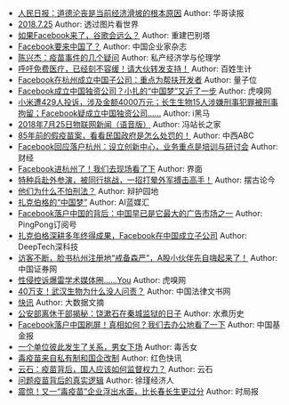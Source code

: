 - [人民日报：道德沦丧是当前经济滑坡的根本原因](http://wechatscope.jmsc.hku.hk:8000/html?fn=gh_7a402e27f818_2018-07-25_2649690702_mLcbkNY0di.y.tar.gz)
Author: 华哥读报
- [2018.7.25](http://wechatscope.jmsc.hku.hk:8000/html?fn=gh_cd7075f41e01_2018-07-25_2449961781_cLm37EgVrM.y.tar.gz)
Author: 透过图片看世界
- [如果Facebook来了，谷歌会远么？](http://wechatscope.jmsc.hku.hk:8000/html?fn=gh_1a48b0b9d1b0_2018-07-25_2649328873_ZGjrDCQa1I.y.tar.gz)
Author: 重建巴别塔
- [Facebook要来中国了？](http://wechatscope.jmsc.hku.hk:8000/html?fn=wxid_3544675449412_2018-07-25_2650425218_E7x95NOvwt.y.tar.gz)
Author: 中国企业家杂志
- [陈兴杰：疫苗事件的几个疑问](http://wechatscope.jmsc.hku.hk:8000/html?fn=gh_55caca37a5ce_2018-07-25_2650385603_bGHqFrxiY6.y.tar.gz)
Author: 私产经济学与伦理学
- [呼吁免费医疗，已经刻不容缓！请大伙转发支持！](http://wechatscope.jmsc.hku.hk:8000/html?fn=gh_ec9122b5999a_2018-07-25_2247485919_z679t8yThG.y.tar.gz)
Author: 百姓生计
- [Facebook在杭州成立中国子公司：重点为帮扶开发者](http://wechatscope.jmsc.hku.hk:8000/html?fn=gh_114e76fd6e5d_2018-07-25_2247501716_ePJk0dTlY7.y.tar.gz)
Author: 量子位
- [Facebook成立中国独资公司？小扎的“中国梦”又近了一步](http://wechatscope.jmsc.hku.hk:8000/html?fn=wxid_7620846208112_2018-07-25_2655548434_7Gti5b8En3.y.tar.gz)
Author: 虎嗅网
- [小米遭429人投诉，涉及金额4000万元；长生生物15人涉嫌刑事犯罪被刑事拘留；Facebook疑成立中国独资公司……](http://wechatscope.jmsc.hku.hk:8000/html?fn=wxid_2965349653612_2018-07-25_2651961087_T92QOC65zp.y.tar.gz)
Author: i黑马
- [2018年7月25日物联网新闻（语音版）](http://wechatscope.jmsc.hku.hk:8000/html?fn=gh_ba6105d7c051_2018-07-25_2652568897_joZM30GOY5.y.tar.gz)
Author: 冯站长之家
- [85年前的假疫苗案，看看民国政府是怎么处罚的！](http://wechatscope.jmsc.hku.hk:8000/html?fn=gh_fc276be154e5_2018-07-25_2247493317_ZrGLm9zja5.y.tar.gz)
Author: 中西ABC
- [Facebook回应落户杭州：设立创新中心，业务重点是培训与研讨会](http://wechatscope.jmsc.hku.hk:8000/html?fn=gh_cdc8f0652ff7_2018-07-25_2650389463_CQgVu3Fbar.y.tar.gz)
Author: 财经
- [Facebook进杭州了！我们去现场看了下](http://wechatscope.jmsc.hku.hk:8000/html?fn=gh_93119cc8064a_2018-07-25_2650441423_1lgq5RbErL.y.tar.gz)
Author: 界面
- [特种兵赴外参演，被同行挑战，一招打晕外军搏击高手！](http://wechatscope.jmsc.hku.hk:8000/html?fn=gh_957c1d902646_2018-07-25_2651872032_yLnkxfroIN.y.tar.gz)
Author: 摆古论今
- [他们为什么不怕刑法？](http://wechatscope.jmsc.hku.hk:8000/html?fn=gh_3d7d7b24f21b_2018-07-25_2651309523_JmYBSAIMR3.y.tar.gz)
Author: 辩护园地
- [扎克伯格的“中国梦”](http://wechatscope.jmsc.hku.hk:8000/html?fn=gh_58828820c375_2018-07-25_2653658678_9AopE1P5b0.y.tar.gz)
Author: AI蓝媒汇
- [Facebook落户中国的背后：中国早已是它最大的广告市场之一](http://wechatscope.jmsc.hku.hk:8000/html?fn=gh_b9a27e1f2f07_2018-07-25_2247486694_BtLlRTYU73.y.tar.gz)
Author: PingPong订阅号
- [扎克伯格深耕多年终得成果，Facebook在中国成立子公司](http://wechatscope.jmsc.hku.hk:8000/html?fn=gh_27c43c799b0c_2018-07-25_2649550827_0Mm5gEizh2.y.tar.gz)
Author: DeepTech深科技
- [访客不断，脸书杭州注册地“戒备森严”，A股小伙伴先自嗨起来了！](http://wechatscope.jmsc.hku.hk:8000/html?fn=gh_2791eb31fd41_2018-07-25_2651326761_TK9uhg0Z7m.y.tar.gz)
Author: 中国证券网
- [性侵控诉爆雷学术媒体圈……You](http://wechatscope.jmsc.hku.hk:8000/html?fn=wxid_7620846208112_2018-07-25_2655548479_VaWQEDF7t0.y.tar.gz)
Author: 虎嗅网
- [40万支！武汉生物为什么没人问责？](http://wechatscope.jmsc.hku.hk:8000/html?fn=gh_7fae7a18390f_2018-07-25_2651397112_jneksI73gP.y.tar.gz)
Author: 中国法律文书网
- [快讯](http://wechatscope.jmsc.hku.hk:8000/html?fn=gh_acb7ca9153bc_2018-07-25_2651661779_emcgwH0oKQ.y.tar.gz)
Author: 大数据文摘
- [公安部离休干部揭秘：饶漱石在秦城监狱的日子](http://wechatscope.jmsc.hku.hk:8000/html?fn=gh_b8e851bb117a_2018-07-25_2651702689_tkjbG1wEuS.y.tar.gz)
Author: 水煮历史
- [Facebook落户中国刷屏！真相如何？我们去办公地看了一下](http://wechatscope.jmsc.hku.hk:8000/html?fn=gh_a4a87df43a4c_2018-07-25_2655116646_OME0r2xZbh.y.tar.gz)
Author: 中国基金报
- [一个单位彼此发生了关系，男女下场](http://wechatscope.jmsc.hku.hk:8000/html?fn=gh_98589e99a248_2018-07-25_2676100499_0sJ6CGegP2.y.tar.gz)
Author: 毒舌女
- [毒疫苗来自私有制和国企改制](http://wechatscope.jmsc.hku.hk:8000/html?fn=gh_335ee637846a_2018-07-25_2651811334_gY07eUwk6F.y.tar.gz)
Author: 红色快讯
- [云石：疫苗背后，国人应该如何监督权力？](http://wechatscope.jmsc.hku.hk:8000/html?fn=gh_cffa19ce8f37_2018-07-25_2650133974_B0527PsUIK.y.tar.gz)
Author: 云石
- [问题疫苗背后的真实逻辑](http://wechatscope.jmsc.hku.hk:8000/html?fn=gh_1137e6936d9f_2018-07-25_2660450842_dSbVNCcBHT.y.tar.gz)
Author: 徐瑾经济人
- [震惊！又一“毒疫苗”企业浮出水面，比长春长生更过分](http://wechatscope.jmsc.hku.hk:8000/html?fn=gh_42092c4a3925_2018-07-25_2247484897_eYZXbzKpr6.y.tar.gz)
Author: 时局报
